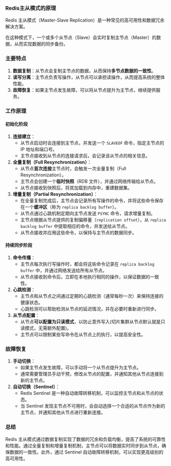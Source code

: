### Redis主从模式的原理

Redis 主从模式（Master-Slave Replication）是一种常见的高可用性和数据冗余解决方案。

在这种模式下，一个或多个从节点（Slave）会实时复制主节点（Master）的数据，从而实现数据的同步备份。

### 主要特点

1. **数据复制**：从节点会复制主节点的数据，从而保持**多节点数据的一致性**。
2. **读写分离**：主节点负责写操作，从节点可以承担读操作，从而提高系统的整体性能。
3. **故障恢复**：如果主节点发生故障，可以将从节点提升为主节点，继续提供服务。

### 工作原理

#### 初始化阶段

1. **连接建立**：
    - 从节点启动时会连接到主节点，并发送一个 `SLAVEOF` 命令，指定主节点的 IP 地址和端口号。
    - 主节点接收到从节点的连接请求后，会记录该从节点的相关信息。
2. **全量复制（Full Resynchronization）**：
    - 从节点**首次连接**主节点时，会触发一次全量复制（Full Resynchronization）。
    - 主节点会创建一个**临时快照**（RDB 文件），并通过网络传输给从节点。
    - 从节点接收到快照后，将其加载到内存中，重建数据集。
3. **增量复制（Partial Resynchronization）**：
    - 在全量复制完成后，主节点会记录所有写操作的命令，并将这些命令保存在一个**缓冲区**（称为 `replica backlog buffer`）。
    - 从节点通过心跳机制定期向主节点发送 `PSYNC` 命令，请求增量复制。
    - 主节点根据从节点提供的复制偏移量（`replication offset`），从 `replica backlog buffer` 中提取相应的命令，并发送给从节点。
    - 从节点接收并应用这些命令，以保持与主节点的数据同步。

#### 持续同步阶段

1. **命令传播**：
    - 主节点每次执行写操作时，都会将这些命令记录在 `replica backlog buffer` 中，并通过网络发送给所有从节点。
    - 从节点接收到命令后，立即在本地执行相同的操作，以保证数据的一致性。
2. **心跳检测**：
    - 主节点和从节点之间通过定期的心跳检测（通常每秒一次）来保持连接的健康状态。
    - 心跳检测可以帮助检测从节点的延迟情况，并在必要时重新进行同步。
3. **从节点配置**：
    - 从节点**可以配置为只读模式**，以防止意外写入(切片集群从节点默认就是只读模式，无需额外配置)。
    - 主节点可以限制某些写命令在从节点上的执行，以提高安全性。

### 故障恢复

1. **手动切换**：
    - 如果主节点发生故障，可以手动将一个从节点提升为主节点。
    - 通常需要管理员手动干预，修改从节点的配置，并通知其他从节点连接到新的主节点。
2. **自动切换（Sentinel）**：
    - Redis Sentinel 是一种自动故障转移机制，可以监控主节点和从节点的状态。
    - 当 Sentinel 发现主节点不可用时，会自动选择一个合适的从节点作为新的主节点，并通知其他从节点进行重新连接。

### 总结

Redis 主从模式通过数据复制实现了数据的冗余和负载均衡，提高了系统的可靠性和性能。通过全量复制和增量复制机制，主节点可以将数据实时同步到从节点，确保数据的一致性。此外，通过
Sentinel 自动故障转移机制，可以实现更高级别的高可用性。